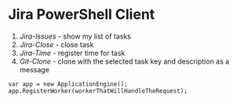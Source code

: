 Jira PowerShell Client
=====================


1) *Jira-Issues* - show my list of tasks
2) *Jira-Close* - close task
3) *Jira-Time* - register time for task
4) *Git-Clone* - clone with the selected task key and description as a message
```
var app = new ApplicationEngine();
app.RegisterWorker(workerThatWillHandleTheRequest);
```

